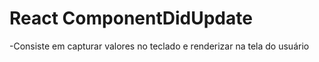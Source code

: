 # React ComponentDidUpdate
-Consiste em capturar valores no teclado e renderizar na tela do usuário
